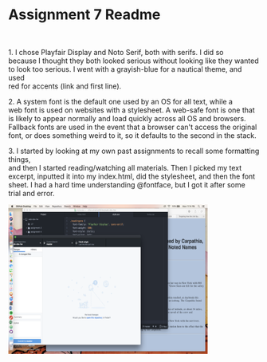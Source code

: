 <!DOCTYPE html>
<html>

<h1>Assignment 7 Readme </h1>
<br>
<p>1. I chose Playfair Display and Noto Serif, both with serifs. I did so <br>
because I thought they both looked serious without looking like they wanted <br>
to look too serious. I went with a grayish-blue for a nautical theme, and used <br>
red for accents (link and first line). <br> </p>
<p>2. A system font is the default one used by an OS for all text, while a <br>
web font is used on websites with a stylesheet. A web-safe font is one that <br>
is likely to appear normally and load quickly across all OS and browsers. <br>
Fallback fonts are used in the event that a browser can't access the original <br>
font, or does something weird to it, so it defaults to the second in the stack. </p>
<p>3. I started by looking at my own past assignments to recall some formatting things, <br> and then I started reading/watching all materials. Then I picked my text <br>
excerpt, inputted it into my index.html, did the stylesheet, and then the font <br> sheet. I had a hard time understanding @fontface, but I got it after some <br>
trial and error.</p>
<img src="images/screenshot7.png" width="400" height="300">
